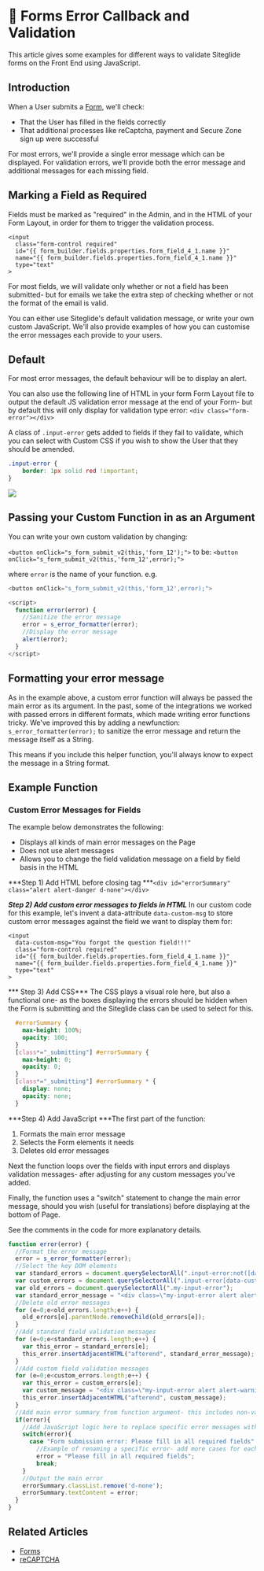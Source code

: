 # 🔹 Forms Error Callback and Validation

This article gives some examples for different ways to validate Siteglide forms on the Front End using JavaScript.

## Introduction

When a User submits a [Form](https://help.siteglide.com/article/99-forms-getting-started), we'll check:

* That the User has filled in the fields correctly
* That additional processes like reCaptcha, payment and Secure Zone sign up were successful

For most errors, we'll provide a single error message which can be displayed. For validation errors, we'll provide both the error message and additional messages for each missing field.

## Marking a Field as Required

Fields must be marked as "required" in the Admin, and in the HTML of your Form Layout, in order for them to trigger the validation process.

```liquid
<input 
  class="form-control required" 
  id="{{ form_builder.fields.properties.form_field_4_1.name }}" 
  name="{{ form_builder.fields.properties.form_field_4_1.name }}"  
  type="text"
>

```

For most fields, we will validate only whether or not a field has been submitted- but for emails we take the extra step of checking whether or not the format of the email is valid.

You can either use Siteglide's default validation message, or write your own custom JavaScript. We'll also provide examples of how you can customise the error messages each provide to your users.

## Default

For most error messages, the default behaviour will be to display an alert.

You can also use the following line of HTML in your form Form Layout file to output the default JS validation error message at the end of your Form- but by default this will only display for validation type error: `<div class="form-error"></div>`

A class of `.input-error` gets added to fields if they fail to validate, which you can select with Custom CSS if you wish to show the User that they should be amended.

```css
.input-error {
    border: 1px solid red !important;
}
```

![](https://downloads.intercomcdn.com/i/o/253713156/c017c7f36c95b360e72aa1e8/image.png)

## Passing your Custom Function in as an Argument

You can write your own custom validation by changing:

`<button onClick="s_form_submit_v2(this,'form_12');">` to be: `<button onClick="s_form_submit_v2(this,'form_12',error);">`

where `error` is the name of your function. e.g.

```javascript
<button onClick="s_form_submit_v2(this,'form_12',error);">

<script> 
  function error(error) { 
    //Sanitize the error message 
    error = s_error_formatter(error);    
    //Display the error message 
    alert(error);   
  }
</script>
```

## Formatting your error message

As in the example above, a custom error function will always be passed the main error as its argument. In the past, some of the integrations we worked with passed errors in different formats, which made writing error functions tricky. We've improved this by adding a newfunction: `s_error_formatter(error);` to sanitize the error message and return the message itself as a String.

This means if you include this helper function, you'll always know to expect the message in a String format.

## Example Function

### Custom Error Messages for Fields

The example below demonstrates the following:

* Displays all kinds of main error messages on the Page
* Does not use alert messages
* Allows you to change the field validation message on a field by field basis in the HTML

\*\*\*Step 1) Add HTML before closing tag \*\*\*`<div id="errorSummary" class="alert alert-danger d-none"></div>`

_**Step 2) Add custom error messages to fields in HTML**_ In our custom code for this example, let's invent a data-attribute `data-custom-msg` to store custom error messages against the field we want to display them for:

```liquid
<input 
  data-custom-msg="You forgot the question field!!!" 
  class="form-control required" 
  id="{{ form_builder.fields.properties.form_field_4_1.name }}" 
  name="{{ form_builder.fields.properties.form_field_4_1.name }}"  
  type="text"
>
```

\*\*\* Step 3) Add CSS\*\*\* The CSS plays a visual role here, but also a functional one- as the boxes displaying the errors should be hidden when the Form is submitting and the Siteglide class can be used to select for this.

```css
  #errorSummary {
    max-height: 100%;
    opacity: 100; 
  }  
  [class*="_submitting"] #errorSummary {
    max-height: 0;
    opacity: 0; 
  } 
  [class*="_submitting"] #errorSummary * {
    display: none;
    opacity: none;  
  }
```

\*\*\*Step 4) Add JavaScript \*\*\*The first part of the function:

1. Formats the main error message
2. Selects the Form elements it needs
3. Deletes old error messages

Next the function loops over the fields with input errors and displays validation messages- after adjusting for any custom messages you've added.

Finally, the function uses a "switch" statement to change the main error message, should you wish (useful for translations) before displaying at the bottom of Page.

See the comments in the code for more explanatory details.

```javascript
function error(error) {
  //Format the error message
  error = s_error_formatter(error);
  //Select the key DOM elements
  var standard_errors = document.querySelectorAll(".input-error:not([data-custom-msg])");
  var custom_errors = document.querySelectorAll(".input-error[data-custom-msg]");
  var old_errors = document.querySelectorAll(".my-input-error");
  var standard_error_message = "<div class=\"my-input-error alert alert-warning\">This field is required.</div>";
  //Delete old error messages
  for (e=0;e<old_errors.length;e++) {
    old_errors[e].parentNode.removeChild(old_errors[e]);
  }
  //Add standard field validation messages
  for (e=0;e<standard_errors.length;e++) {
    var this_error = standard_errors[e];
    this_error.insertAdjacentHTML("afterend", standard_error_message);
  }
  //Add custom field validation messages
  for (e=0;e<custom_errors.length;e++) {
    var this_error = custom_errors[e];
    var custom_message = "<div class=\"my-input-error alert alert-warning\">"+this_error.getAttribute("data-custom-msg")+"</div>";
    this_error.insertAdjacentHTML("afterend", custom_message);
  }
  //Add main error summary from function argument- this includes non-validation errors.
  if(error){
    //Add JavaScript logic here to replace specific error messages with your own text.
    switch(error){
      case "Form submission error: Please fill in all required fields":
        //Example of renaming a specific error- add more cases for each error you wish to change
        error = "Please fill in all required fields";
        break;
    }
    //Output the main error
    errorSummary.classList.remove('d-none');
    errorSummary.textContent = error;
  }
}
```

## Related Articles

* [Forms](https://help.siteglide.com/article/99-forms-getting-started)
* [reCAPTCHA](https://help.siteglide.com/article/99-forms-getting-started#2-spam-protection)
